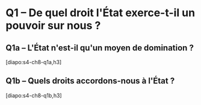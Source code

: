 # Q1 – De quel droit l'État exerce-t-il un pouvoir sur nous ?

## Q1a – L'État n'est-il qu'un moyen de domination ?

[diapo:s4-ch8-q1a,h3]

## Q1b – Quels droits accordons-nous à l'État ?

[diapo:s4-ch8-q1b,h3]
